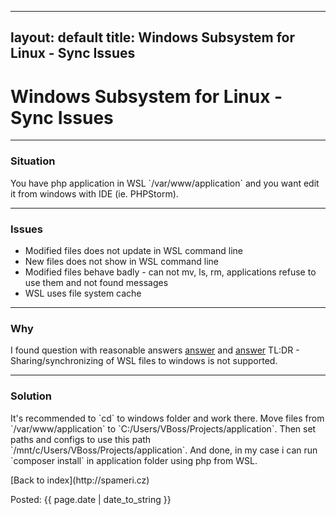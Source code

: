 ---
layout: default
title: Windows Subsystem for Linux - Sync Issues
-----------------
<style>
	{% include styles.css %}
</style>

<h1>Windows Subsystem for Linux - Sync Issues</h1>

<hr>

<h3>
  Situation
</h3>
<p>
  You have php application in WSL `/var/www/application` and you want edit it from windows with IDE (ie. PHPStorm).
</p>

<hr>

<h3>
  Issues
</h3>
<p>
  <ul> 
    <li>Modified files does not update in WSL command line</li>
    <li>New files does not show in WSL command line</li>
    <li>Modified files behave badly - can not mv, ls, rm, applications refuse to use them and not found messages</li>
    <li>WSL uses file system cache</li>
  </ul>
</p>

<hr>

<h3>
  Why
</h3>
<p>
  I found question with reasonable answers
  <a href="http://superuser.com/a/1078032">answer</a> and <a href="http://superuser.com/a/1115727">answer</a>
  TL:DR - Sharing/synchronizing of WSL files to windows is not supported.
</p>

<hr>

<h3>
  Solution
</h3>
<p>
  It's recommended to `cd` to windows folder and work there.
  Move files from `/var/www/application` to `C:/Users/VBoss/Projects/application`. 
  Then set paths and configs to use this path `/mnt/c/Users/VBoss/Projects/application`. 
  And done, in my case i can run `composer install` in application folder using php from WSL.
</p>

<p>[Back to index](http://spameri.cz)</p>
<p class="meta">Posted: {{ page.date | date_to_string }}</p>

